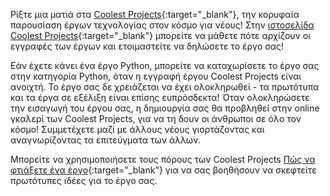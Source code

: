 Ρίξτε μια ματιά στα [Coolest Projects](https://coolestprojects.org/){:target="_blank"}, την κορυφαία παρουσίαση έργων τεχνολογίας στον κόσμο για νέους! Στην [ιστοσελίδα Coolest Projects](https://coolestprojects.org/){:target="_blank"} μπορείτε να μάθετε πότε αρχίζουν οι εγγραφές των έργων και ετοιμαστείτε να δηλώσετε το έργο σας!

Εάν έχετε κάνει ένα έργο Python, μπορείτε να καταχωρίσετε το έργο σας στην κατηγορία Python, όταν η εγγραφή έργου Coolest Projects είναι ανοιχτή. Το έργο σας δε χρειάζεται να έχει ολοκληρωθεί - τα πρωτότυπα και τα έργα σε εξέλιξη είναι επίσης ευπρόσδεκτα! Όταν ολοκληρώσετε την εισαγωγή του έργου σας, η δημιουργία σας θα προβληθεί στην online γκαλερί των Coolest Projects, για να τη δουν οι άνθρωποι σε όλο τον κόσμο! Συμμετέχετε μαζί με άλλους νέους γιορτάζοντας και αναγνωρίζοντας τα επιτεύγματα των άλλων.

Μπορείτε να χρησιμοποιήσετε τους πόρους των Coolest Projects [Πώς να φτιάξετε ένα έργο](https://coolestprojects.org/2020/03/31/how-to-make-a-project-workbook-and-additional-resources/){:target="_blank"} για να σας βοηθήσουν να σκεφτείτε πρωτότυπες ιδέες για το έργο σας.
